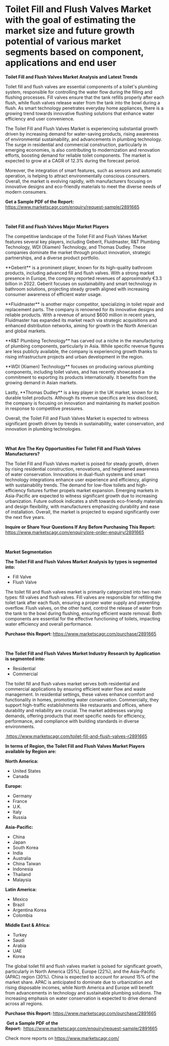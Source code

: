 <p><h1>Toilet Fill and Flush Valves Market with the goal of estimating the market size and future growth potential of various market segments based on component, applications and end user</h1></p><p><strong>Toilet Fill and Flush Valves Market Analysis and Latest Trends</strong></p>
<p><p>Toilet fill and flush valves are essential components of a toilet's plumbing system, responsible for controlling the water flow during the filling and flushing processes. Fill valves ensure that the tank refills properly after each flush, while flush valves release water from the tank into the bowl during a flush. As smart technology penetrates everyday home appliances, there is a growing trend towards innovative flushing solutions that enhance water efficiency and user convenience.</p><p>The Toilet Fill and Flush Valves Market is experiencing substantial growth driven by increasing demand for water-saving products, rising awareness of environmental sustainability, and advancements in plumbing technology. The surge in residential and commercial construction, particularly in emerging economies, is also contributing to modernization and renovation efforts, boosting demand for reliable toilet components. The market is expected to grow at a CAGR of 12.3% during the forecast period. </p><p>Moreover, the integration of smart features, such as sensors and automatic operation, is helping to attract environmentally conscious consumers. Overall, the market is evolving rapidly, with manufacturers focusing on innovative designs and eco-friendly materials to meet the diverse needs of modern consumers.</p></p>
<p><strong>Get a Sample PDF of the Report:&nbsp;</strong> <a href="https://www.marketscagr.com/enquiry/request-sample/2891665?utm_campaign=2782&utm_medium=2&utm_source=Github&utm_content=ia&utm_term=14032025&utm_id=toilet-fill-and-flush-valves">https://www.marketscagr.com/enquiry/request-sample/2891665</a></p>
<p>&nbsp;</p>
<p><strong>Toilet Fill and Flush Valves Major Market Players</strong></p>
<p><p>The competitive landscape of the Toilet Fill and Flush Valves Market features several key players, including Geberit, Fluidmaster, R&T Plumbing Technology, WDI (Xiamen) Technology, and Thomas Dudley. These companies dominate the market through product innovation, strategic partnerships, and a diverse product portfolio.</p><p>**Geberit** is a prominent player, known for its high-quality bathroom products, including advanced fill and flush valves. With a strong market presence in Europe, the company reported revenues of approximately €3.3 billion in 2022. Geberit focuses on sustainability and smart technology in bathroom solutions, projecting steady growth aligned with increasing consumer awareness of efficient water usage.</p><p>**Fluidmaster** is another major competitor, specializing in toilet repair and replacement parts. The company is renowned for its innovative designs and reliable products. With a revenue of around $600 million in recent years, Fluidmaster has expanded its market reach via strategic acquisitions and enhanced distribution networks, aiming for growth in the North American and global markets.</p><p>**R&T Plumbing Technology** has carved out a niche in the manufacturing of plumbing components, particularly in Asia. While specific revenue figures are less publicly available, the company is experiencing growth thanks to rising infrastructure projects and urban development in the region.</p><p>**WDI (Xiamen) Technology** focuses on producing various plumbing components, including toilet valves, and has recently showcased a commitment to exporting its products internationally. It benefits from the growing demand in Asian markets.</p><p>Lastly, **Thomas Dudley** is a key player in the UK market, known for its durable toilet products. Although its revenue specifics are less disclosed, the company is focusing on innovation and maintaining its market position in response to competitive pressures.</p><p>Overall, the Toilet Fill and Flush Valves Market is expected to witness significant growth driven by trends in sustainability, water conservation, and innovation in plumbing technologies.</p></p>
<p>&nbsp;</p>
<p><strong>What Are The Key Opportunities For Toilet Fill and Flush Valves Manufacturers?</strong></p>
<p><p>The Toilet Fill and Flush Valves market is poised for steady growth, driven by rising residential construction, renovations, and heightened awareness of water conservation. Innovations in dual-flush systems and smart technology integrations enhance user experience and efficiency, aligning with sustainability trends. The demand for low-flow toilets and high-efficiency fixtures further propels market expansion. Emerging markets in Asia-Pacific are expected to witness significant growth due to increasing urbanization. Future outlook indicates a shift towards eco-friendly materials and design flexibility, with manufacturers emphasizing durability and ease of installation. Overall, the market is projected to expand significantly over the next five years.</p></p>
<p><strong>Inquire or Share Your Questions If Any Before Purchasing This Report:</strong> <a href="https://www.marketscagr.com/enquiry/pre-order-enquiry/2891665?utm_campaign=2782&utm_medium=2&utm_source=Github&utm_content=ia&utm_term=14032025&utm_id=toilet-fill-and-flush-valves">https://www.marketscagr.com/enquiry/pre-order-enquiry/2891665</a></p>
<p>&nbsp;</p>
<p><strong>Market Segmentation</strong></p>
<p><strong>The Toilet Fill and Flush Valves Market Analysis by types is segmented into:</strong></p>
<p><ul><li>Fill Valve</li><li>Flush Valve</li></ul></p>
<p><p>The toilet fill and flush valves market is primarily categorized into two main types: fill valves and flush valves. Fill valves are responsible for refilling the toilet tank after each flush, ensuring a proper water supply and preventing overflow. Flush valves, on the other hand, control the release of water from the tank to the bowl during flushing, ensuring efficient waste removal. Both components are essential for the effective functioning of toilets, impacting water efficiency and overall performance.</p></p>
<p><strong>Purchase this Report:&nbsp;</strong><a href="https://www.marketscagr.com/purchase/2891665?utm_campaign=2782&utm_medium=2&utm_source=Github&utm_content=ia&utm_term=14032025&utm_id=toilet-fill-and-flush-valves">https://www.marketscagr.com/purchase/2891665</a></p>
<p>&nbsp;</p>
<p><strong>The Toilet Fill and Flush Valves Market Industry Research by Application is segmented into:</strong></p>
<p><ul><li>Residential</li><li>Commercial</li></ul></p>
<p><p>The toilet fill and flush valves market serves both residential and commercial applications by ensuring efficient water flow and waste management. In residential settings, these valves enhance comfort and functionality in homes, promoting water conservation. Commercially, they support high-traffic establishments like restaurants and offices, where durability and reliability are crucial. The market addresses varying demands, offering products that meet specific needs for efficiency, performance, and compliance with building standards in diverse environments.</p></p>
<p><a href="https://www.marketscagr.com/toilet-fill-and-flush-valves-r2891665?utm_campaign=2782&utm_medium=2&utm_source=Github&utm_content=ia&utm_term=14032025&utm_id=toilet-fill-and-flush-valves">&nbsp;https://www.marketscagr.com/toilet-fill-and-flush-valves-r2891665</a></p>
<p><strong>In terms of Region, the Toilet Fill and Flush Valves Market Players available by Region are:</strong></p>
<p>
    <p> <strong> North America: </strong>
        <ul>
            <li>United States</li>
            <li>Canada</li>
        </ul>
        </p> 
    <p> <strong> Europe: </strong>
        <ul>
            <li>Germany</li>
            <li>France</li>
            <li>U.K.</li>
            <li>Italy</li>
            <li>Russia</li>
        </ul>
        </p> 
    <p> <strong> Asia-Pacific: </strong>
        <ul>
            <li>China</li>
            <li>Japan</li>
            <li>South Korea</li>
            <li>India</li>
            <li>Australia</li>
            <li>China Taiwan</li>
            <li>Indonesia</li>
            <li>Thailand</li>
            <li>Malaysia</li>
        </ul>
        </p> 
    <p> <strong> Latin America: </strong>
        <ul>
            <li>Mexico</li>
            <li>Brazil</li>
            <li>Argentina Korea</li>
            <li>Colombia</li>
        </ul>
        </p> 
    <p> <strong> Middle East & Africa: </strong>
        <ul>
            <li>Turkey</li>
            <li>Saudi</li>
            <li>Arabia</li>
            <li>UAE</li>
            <li>Korea</li>
        </ul>
    </p>
    </p>
<p><p>The global toilet fill and flush valves market is poised for significant growth, particularly in North America (25%), Europe (22%), and the Asia-Pacific (APAC) region (30%). China is expected to account for around 15% of the market share. APAC is anticipated to dominate due to urbanization and rising disposable incomes, while North America and Europe will benefit from advancements in technology and sustainable plumbing solutions. The increasing emphasis on water conservation is expected to drive demand across all regions.</p></p>
<p><strong>Purchase this Report: </strong><a href="https://www.marketscagr.com/purchase/2891665?utm_campaign=2782&utm_medium=2&utm_source=Github&utm_content=ia&utm_term=14032025&utm_id=toilet-fill-and-flush-valves">https://www.marketscagr.com/purchase/2891665</a></p>
<p>&nbsp;<strong>Get a Sample PDF of the Report:&nbsp;&nbsp;</strong><a href="https://www.marketscagr.com/enquiry/request-sample/2891665?utm_campaign=2782&utm_medium=2&utm_source=Github&utm_content=ia&utm_term=14032025&utm_id=toilet-fill-and-flush-valves">https://www.marketscagr.com/enquiry/request-sample/2891665</a></p>
<p><strong></strong></p>
<p>Check more reports on <a href="https://www.marketscagr.com/?utm_campaign=2782&utm_medium=2&utm_source=Github&utm_content=ia&utm_term=14032025&utm_id=toilet-fill-and-flush-valves">https://www.marketscagr.com/</a></p>